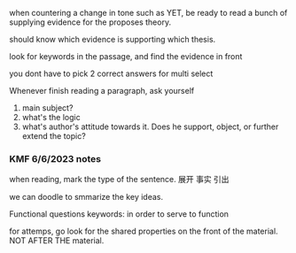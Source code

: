 when countering a change in tone such as YET, be ready to read a bunch of supplying evidence for the proposes theory.

should know which evidence is supporting which thesis.

look for keywords in the passage, and find the evidence in front

you dont have to pick 2 correct answers for multi select

Whenever finish reading a paragraph, ask yourself
1. main subject?
2. what's the logic
3. what's author's attitude towards it. Does he support, object, or further extend the topic?


### KMF 6/6/2023 notes

when reading, mark the type of the sentence.
展开
事实
引出

we can doodle to smmarize the key ideas.

Functional questions keywords:
in order to
serve to 
function

for attemps, go look for the shared properties on the front of the material. NOT AFTER THE material.

